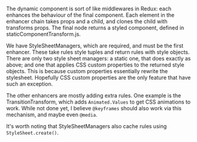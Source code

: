 The dynamic component is sort of like middlewares in Redux: each enhances the behaviour of the final component. Each element in the enhancer chain takes props and a child, and clones the child with transforms props. The final node returns a styled component, defined in staticComponentTransform.js.

We have StyleSheetManagers, which are required, and must be the first enhancer. These take rules style tuples and return rules with style objects. There are only two style sheet managers: a static one, that does exactly as above; and one that applies CSS custom properties to the returned style objects. This is because custom properties essentially rewrite the stylesheet. Hopefully CSS custom properties are the only feature that have such an exception.

The other enhancers are mostly adding extra rules. One example is the TransitionTransform, which adds `Animated.Values` to get CSS animations to work. While not done yet, I believe `@keyframes` should also work via this mechanism, and maybe even `@media`.

It's worth noting that StyleSheetManagers also cache rules using `StyleSheet.create()`.
